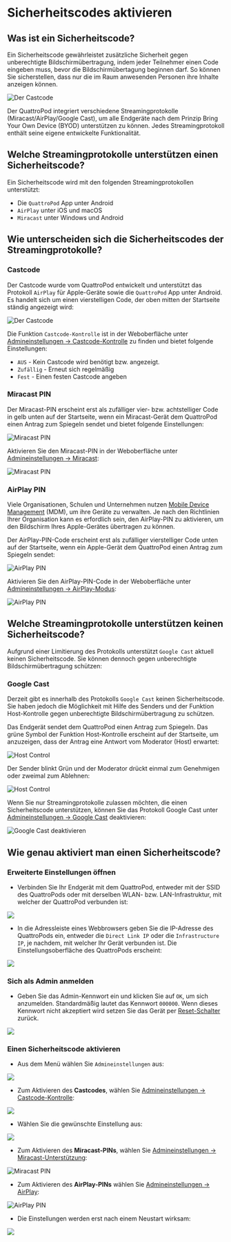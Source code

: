 # Sicherheitscodes aktivieren

## Was ist ein Sicherheitscode?

Ein Sicherheitscode gewährleistet zusätzliche Sicherheit gegen unberechtigte Bildschirmübertragung, indem jeder Teilnehmer einen Code eingeben muss, bevor die Bildschirmübertagung beginnen darf. So können Sie sicherstellen, dass nur die im Raum anwesenden Personen ihre Inhalte anzeigen können. 

![Der Castcode](/assets/img/enter.castcode.png)

Der QuattroPod integriert verschiedene Streamingprotokolle (Miracast/AirPlay/Google Cast), um alle Endgeräte nach dem Prinzip Bring Your Own Device (BYOD) unterstützen zu können. Jedes Streamingprotokoll enthält seine eigene entwickelte Funktionalität.

## Welche Streamingprotokolle unterstützen einen Sicherheitscode?

Ein Sicherheitscode wird mit den folgenden Streamingprotokollen unterstützt:

* Die `QuattroPod` App unter Android
* `AirPlay` unter iOS und macOS
* `Miracast` unter Windows und Android

## Wie unterscheiden sich die Sicherheitscodes der Streamingprotokolle?

### Castcode

Der Castcode wurde vom QuattroPod entwickelt und unterstützt das Protokoll `AirPlay` für Apple-Geräte sowie die `QuattroPod` App unter Android. Es handelt sich um einen vierstelligen Code, der oben mitten der Startseite ständig angezeigt wird:

![Der Castcode](/assets/img/QuattroPod_Castcode.png)

Die Funktion `Castcode-Kontrolle` ist in der Weboberfläche unter [Admineinstellungen -> Castcode-Kontrolle](adv.settings.md#castcode) zu finden und bietet folgende Einstellungen:

* `AUS` - Kein Castcode wird benötigt bzw. angezeigt.
* `Zufällig` - Erneut sich regelmäßig
* `Fest` - Einen festen Castcode angeben

### Miracast PIN 

Der Miracast-PIN erscheint erst als zufälliger vier-  bzw. achtstelliger Code in gelb unten auf der Startseite, wenn ein Miracast-Gerät dem QuattroPod einen Antrag zum Spiegeln sendet und bietet folgende Einstellungen:

![Miracast PIN ](/assets/img/Miracast.pin.png)
 
Aktivieren Sie den Miracast-PIN in der Weboberfläche unter [Admineinstellungen -> Miracast](adv.settings.md#Miracast):

![Miracast PIN ](/assets/img/Miracast.png)

### AirPlay PIN

Viele Organisationen, Schulen und Unternehmen nutzen [Mobile Device Management](https://support.apple.com/de-de/guide/deployment-education/edu1c1be3511/web) (MDM), um ihre Geräte zu verwalten. Je nach den Richtlinien Ihrer Organisation kann es erfordlich sein, den AirPlay-PIN zu aktivieren, um den Bildschirm Ihres Apple-Gerätes übertragen zu können.

Der AirPlay-PIN-Code erscheint erst als zufälliger vierstelliger Code unten auf der Startseite, wenn ein Apple-Gerät dem QuattroPod einen Antrag zum Spiegeln sendet:

![AirPlay PIN](/assets/img/airplay.pin.png)
 
Aktivieren Sie den AirPlay-PIN-Code in der Weboberfläche unter [Admineinstellungen -> AirPlay-Modus](adv.settings.md#AirPlay):

![AirPlay PIN](/assets/img/AirPlay.png)

## Welche Streamingprotokolle unterstützen keinen Sicherheitscode?

Aufgrund einer Limitierung des Protokolls unterstützt `Google Cast` aktuell keinen Sicherheitscode. Sie können dennoch gegen unberechtigte Bildschirmübertragung schützen:

### Google Cast

Derzeit gibt es innerhalb des Protokolls `Google Cast` keinen Sicherheitscode. Sie haben jedoch die Möglichkeit mit Hilfe des Senders und der Funktion Host-Kontrolle gegen unberechtigte Bildschirmübertragung zu schützen.

Das Endgerät sendet dem QuattroPod einen Antrag zum Spiegeln. Das grüne Symbol der Funktion Host-Kontrolle erscheint auf der Startseite, um anzuzeigen, dass der Antrag eine Antwort vom Moderator (Host) erwartet:

![Host Control](/assets/img/host.control2.png)

Der Sender blinkt Grün und der Moderator drückt einmal zum Genehmigen oder zweimal zum Ablehnen:

![Host Control](/assets/img/screen.mirror.approve.png)
 
Wenn Sie nur Streamingprotokolle zulassen möchten, die einen Sicherheitscode unterstützen, können Sie das Protokoll Google Cast unter [Admineinstellungen -> Google Cast](adv.settings.md#googlecast) deaktivieren:

![Google Cast deaktivieren](/assets/img/googlecast.deactivate.png)

## Wie genau aktiviert man einen Sicherheitscode?

### Erweiterte Einstellungen öffnen

* Verbinden Sie Ihr Endgerät mit dem QuattroPod, entweder mit der SSID des QuattroPods oder mit derselben WLAN- bzw. LAN-Infrastruktur, mit welcher der QuattroPod verbunden ist:

![](/assets/img/quattropod.ssid.connect.png)

* In die Adressleiste eines Webbrowsers geben Sie die IP-Adresse des QuattroPods ein, entweder die `Direct Link IP` oder die `Infrastructure IP`, je nachdem, mit welcher Ihr Gerät verbunden ist. Die Einstellungsoberfläche des QuattroPods erscheint:

![](/assets/img/quattropod_directIP.connect.png)

### Sich als Admin anmelden

* Geben Sie das Admin-Kennwort ein und klicken Sie auf `OK`, um sich anzumelden. Standardmäßig lautet das Kennwort `000000`. Wenn dieses Kennwort nicht akzeptiert wird setzen Sie das Gerät per [Reset-Schalter](reset.md#hardreset) zurück.

![](/assets/img/QuattroPod-Login.png)

### Einen Sicherheitscode aktivieren

* Aus dem Menü wählen Sie `Admineinstellungen` aus:

![](/assets/img/quattropod.select.admin.png)

* Zum Aktivieren des **Castcodes**, wählen Sie [Admineinstellungen -> Castcode-Kontrolle](adv.settings.md#castcode):

![](/assets/img/QP.castcode.png)

* Wählen Sie die gewünschte Einstellung aus:

![](/assets/img/qp.select.castcode.png)

* Zum Aktivieren des **Miracast-PINs**, wählen Sie [Admineinstellungen -> Miracast-Unterstützung](adv.settings.md#Miracast):

![Miracast PIN ](/assets/img/Miracast.select.pin.png)

* Zum Aktivieren des **AirPlay-PINs** wählen Sie [Admineinstellungen -> AirPlay](adv.settings.md#AirPlay):

![AirPlay PIN](/assets/img/airplay.select.pin.png)

* Die Einstellungen werden erst nach einem Neustart wirksam:

![](/assets/img/restart.png)

